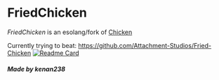 # FriedChicken
_FriedChicken_ is an esolang/fork of [Chicken](https://esolangs.org/wiki/Chicken)

Currently trying to beat: https://github.com/Attachment-Studios/Fried-Chicken
[![Readme Card](https://github-readme-stats.vercel.app/api/pin/?username=kenan238&repo=FriedChicken&theme=dark)](https://github.com/anuraghazra/github-readme-stats)
##### Made by kenan238
